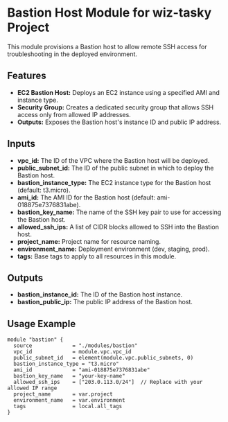 # Bastion Host Module for wiz-tasky Project

This module provisions a Bastion host to allow remote SSH access for troubleshooting in the deployed environment.

## Features

- **EC2 Bastion Host:** Deploys an EC2 instance using a specified AMI and instance type.
- **Security Group:** Creates a dedicated security group that allows SSH access only from allowed IP addresses.
- **Outputs:** Exposes the Bastion host's instance ID and public IP address.

## Inputs

- **vpc_id:** The ID of the VPC where the Bastion host will be deployed.
- **public_subnet_id:** The ID of the public subnet in which to deploy the Bastion host.
- **bastion_instance_type:** The EC2 instance type for the Bastion host (default: t3.micro).
- **ami_id:** The AMI ID for the Bastion host (default: ami-018875e7376831abe).
- **bastion_key_name:** The name of the SSH key pair to use for accessing the Bastion host.
- **allowed_ssh_ips:** A list of CIDR blocks allowed to SSH into the Bastion host.
- **project_name:** Project name for resource naming.
- **environment_name:** Deployment environment (dev, staging, prod).
- **tags:** Base tags to apply to all resources in this module.

## Outputs

- **bastion_instance_id:** The ID of the Bastion host instance.
- **bastion_public_ip:** The public IP address of the Bastion host.

## Usage Example

```hcl
module "bastion" {
  source             = "./modules/bastion"
  vpc_id             = module.vpc.vpc_id
  public_subnet_id   = element(module.vpc.public_subnets, 0)
  bastion_instance_type = "t3.micro"
  ami_id             = "ami-018875e7376831abe"
  bastion_key_name   = "your-key-name"
  allowed_ssh_ips    = ["203.0.113.0/24"]  // Replace with your allowed IP range
  project_name       = var.project
  environment_name   = var.environment
  tags               = local.all_tags
}
